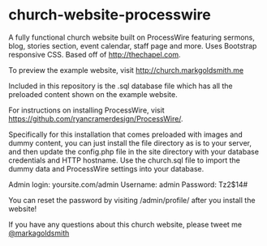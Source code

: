 # church-website-processwire
A fully functional church website built on ProcessWire featuring sermons, blog, stories section, event calendar, staff page and more. Uses Bootstrap responsive CSS. Based off of http://thechapel.com.

To preview the example website, visit http://church.markgoldsmith.me

Included in this repository is the .sql database file which has all the preloaded content shown on the example website.

For instructions on installing ProcessWire, visit https://github.com/ryancramerdesign/ProcessWire/.

Specifically for this installation that comes preloaded with images and dummy content, you can just install the file directory as is to your server, and then update the config.php file in the site directory with your database credentials and HTTP hostname. Use the church.sql file to import the dummy data and ProcessWire settings into your database.

Admin login: yoursite.com/admin
Username: admin
Password: Tz2$14#

You can reset the password by visiting /admin/profile/ after you install the website!

If you have any questions about this church website, please tweet me [@markagoldsmith](https://twitter.com/markagoldsmith)